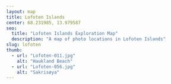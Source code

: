 ```yaml
---
layout: map
title: Lofoten Islands
center: 68.231985, 13.979587
seo:
  title: "Lofoten Islands Exploration Map"
  description: "A map of photo locations in Lofoten Islands"
slug: lofoten
thumb:
  - url: "Lofoten-011.jpg"
    alt: "Haukland Beach"
  - url: "Lofoten-056.jpg"
    alt: "Sakrisøya"
---
```

